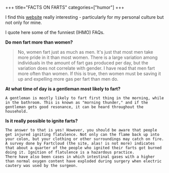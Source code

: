 +++
title="FACTS ON FARTS"
categories=["humor"]
+++

I find this [website](http://www.smellypoop.com/farts.html) really interesting - particularly for my personal culture but not only for mine.

I quote here some of the funniest (IHMO) FAQs.




**Do men fart more than women?**




> No, women fart just as much as men. It's just that most men take more pride in it than most women. There is a large variation among individuals in the amount of fart gas produced per day, but the variation does not correlate with gender.
    I have read that men fart more often than women. If this is true, then women must be saving it up and expelling more gas per fart than men do.



**At what time of day is a gentleman most likely to fart?**


>


    A gentleman is mostly likely to fart first thing in the morning, while in the bathroom. This is known as "morning thunder," and if the gentleman gets good resonance, it can be heard throughout the household.




**Is it really possible to ignite farts?**




>
    The answer to that is yes! However, you should be aware that people get injured igniting flatulence. Not only can the flame back up into your colon, but your clothing or other surroundings may catch on fire. A survey done by Fartcloud (the site, alas! is not more) indicates that about a quarter of the people who ignited their farts got burned doing it. Ignition of flatulence is a hazardous practice.
    There have also been cases in which intestinal gases with a higher than normal oxygen content have exploded during surgery when electric cautery was used by the surgeon.

